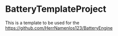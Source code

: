 # BatteryTemplateProject

This is a template to be used for the https://github.com/HerrNamenlos123/BatteryEngine
